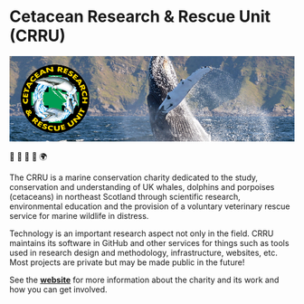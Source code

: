 # Cetacean Research & Rescue Unit (CRRU)

![banner](https://github.com/CRRU-UK/.github/raw/main/profile/banner-image.jpg?v1)

🐬 🐳 🐋 🦭 🌍

The CRRU is a marine conservation charity dedicated to the study, conservation and understanding of UK whales, dolphins and porpoises (cetaceans) in northeast Scotland through scientific research, environmental education and the provision of a voluntary veterinary rescue service for marine wildlife in distress.

Technology is an important research aspect not only in the field. CRRU maintains its software in GitHub and other services for things such as tools used in research design and methodology, infrastructure, websites, etc. Most projects are private but may be made public in the future!

See the [**website**](https://www.crru.org.uk) for more information about the charity and its work and how you can get involved.
